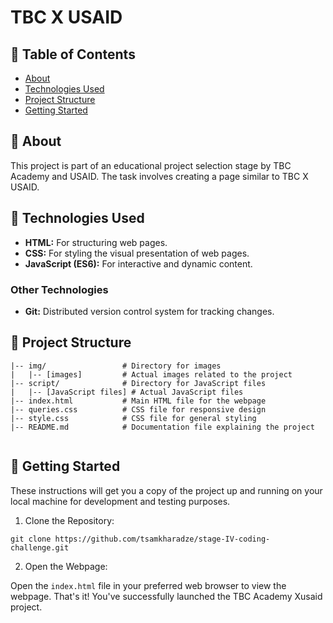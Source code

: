 # TBC X USAID

## 📝 Table of Contents

- [About](#about)
- [Technologies Used](#technologies_used)
- [Project Structure](#project_structure)
- [Getting Started](#getting_started)

## 🧐 About <a name = "about"></a>

This project is part of an educational project selection stage by TBC Academy and USAID. The task involves creating a page similar to TBC X USAID.

## 🤖 Technologies Used <a name="technologies_used"></a>

- **HTML:** For structuring web pages.
- **CSS:** For styling the visual presentation of web pages.
- **JavaScript (ES6):** For interactive and dynamic content.

### Other Technologies

- **Git:** Distributed version control system for tracking changes.

## 🧩 Project Structure <a name="project_structure"></a>

```stage-IV-coding-challenge/
|-- img/                 # Directory for images
|   |-- [images]         # Actual images related to the project
|-- script/              # Directory for JavaScript files
|   |-- [JavaScript files] # Actual JavaScript files
|-- index.html           # Main HTML file for the webpage
|-- queries.css          # CSS file for responsive design
|-- style.css            # CSS file for general styling
|-- README.md            # Documentation file explaining the project


```

## 🏁 Getting Started <a name = "getting_started"></a>

These instructions will get you a copy of the project up and running on your local machine for development and testing purposes.

1. Clone the Repository:

```
git clone https://github.com/tsamkharadze/stage-IV-coding-challenge.git
```

2. Open the Webpage:

Open the `index.html` file in your preferred web browser to view the webpage.
That's it! You've successfully launched the TBC Academy Xusaid project.
